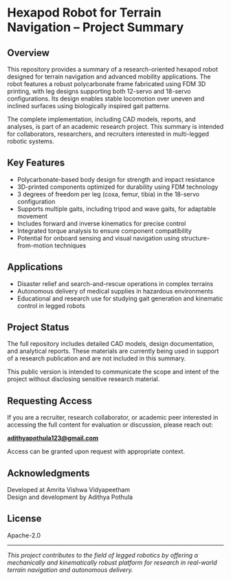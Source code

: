 # Hexapod Robot for Terrain Navigation – Project Summary

## Overview

This repository provides a summary of a research-oriented hexapod robot designed for terrain navigation and advanced mobility applications. The robot features a robust polycarbonate frame fabricated using FDM 3D printing, with leg designs supporting both 12-servo and 18-servo configurations. Its design enables stable locomotion over uneven and inclined surfaces using biologically inspired gait patterns.

The complete implementation, including CAD models, reports, and analyses, is part of an academic research project. This summary is intended for collaborators, researchers, and recruiters interested in multi-legged robotic systems.

## Key Features

- Polycarbonate-based body design for strength and impact resistance
- 3D-printed components optimized for durability using FDM technology
- 3 degrees of freedom per leg (coxa, femur, tibia) in the 18-servo configuration
- Supports multiple gaits, including tripod and wave gaits, for adaptable movement
- Includes forward and inverse kinematics for precise control
- Integrated torque analysis to ensure component compatibility
- Potential for onboard sensing and visual navigation using structure-from-motion techniques

## Applications

- Disaster relief and search-and-rescue operations in complex terrains
- Autonomous delivery of medical supplies in hazardous environments
- Educational and research use for studying gait generation and kinematic control in legged robots

## Project Status

The full repository includes detailed CAD models, design documentation, and analytical reports. These materials are currently being used in support of a research publication and are not included in this summary.

This public version is intended to communicate the scope and intent of the project without disclosing sensitive research material.

## Requesting Access

If you are a recruiter, research collaborator, or academic peer interested in accessing the full content for evaluation or discussion, please reach out:

**adithyapothula123@gmail.com**

Access can be granted upon request with appropriate context.

## Acknowledgments

Developed at Amrita Vishwa Vidyapeetham  
Design and development by Adithya Pothula

## License

Apache-2.0

---

*This project contributes to the field of legged robotics by offering a mechanically and kinematically robust platform for research in real-world terrain navigation and autonomous delivery.*
